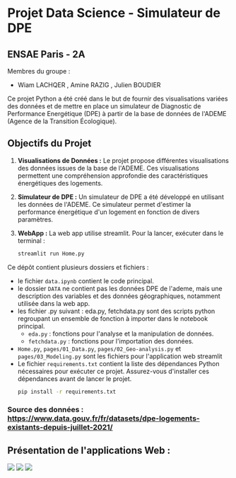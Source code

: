 # Projet Data Science - Simulateur de DPE

## ENSAE Paris - 2A

Membres du groupe : 
- Wiam LACHQER , Amine RAZIG , Julien BOUDIER

Ce projet Python a été créé dans le but de fournir des visualisations variées des données et de mettre en place un simulateur de Diagnostic de Performance Energétique (DPE) à partir de la base de données de l'ADEME (Agence de la Transition Écologique).

## Objectifs du Projet

1. **Visualisations de Données :** Le projet propose différentes visualisations des données issues de la base de l'ADEME. Ces visualisations permettent une compréhension approfondie des caractéristiques énergétiques des logements.

2. **Simulateur de DPE :** Un simulateur de DPE a été développé en utilisant les données de l'ADEME. Ce simulateur permet d'estimer la performance énergétique d'un logement en fonction de divers paramètres.
  
3. **WebApp :** La web app utilise streamlit. Pour la lancer, exécuter dans le terminal :
   ```python
   streamlit run Home.py
   

Ce dépôt contient plusieurs dossiers et fichiers : 
- le fichier `data.ipynb` contient le code principal. 
- le dossier `DATA` ne contient pas les données DPE de l'ademe, mais une description des variables et des données géographiques, notamment utilisée dans la web app.
- les fichier .py suivant : eda.py, fetchdata.py sont des scripts python regroupant un ensemble de fonction à importer dans le notebook principal.
    * `eda.py` : fonctions pour l'analyse et la manipulation de données.
    * `fetchdata.py` : fonctions pour l'importation des données.
- `Home.py`, `pages/01_Data.py`, `pages/02_Geo-analysis.py` et `pages/03_Modeling.py` sont les fichiers pour l'application web streamlit
- Le fichier `requirements.txt` contient la liste des dépendances Python nécessaires pour exécuter ce projet. Assurez-vous d'installer ces dépendances avant de lancer le projet.
  ```bash
  pip install -r requirements.txt

### Source des données : https://www.data.gouv.fr/fr/datasets/dpe-logements-existants-depuis-juillet-2021/

## Présentation de l'applications Web : 

![](DemoApp/demo_App_01.png)  ![](DemoApp/demo_App_02.png) 
![](DemoApp/demo_App_03.png)
